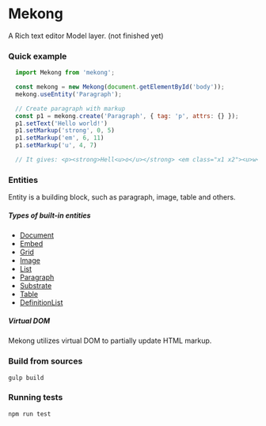 # Mekong
A Rich text editor Model layer. (not finished yet)

### Quick example

```js
  import Mekong from 'mekong';

  const mekong = new Mekong(document.getElementById('body'));
  mekong.useEntity('Paragraph');

  // Create paragraph with markup
  const p1 = mekong.create('Paragraph', { tag: 'p', attrs: {} });
  p1.setText('Hello world!')
  p1.setMarkup('strong', 0, 5)
  p1.setMarkup('em', 6, 11)
  p1.setMarkup('u', 4, 7)

  // It gives: <p><strong>Hell<u>o</u></strong> <em class="x1 x2"><u>w</u>orld</em>!</p>
```

### Entities

Entity is a building block, such as paragraph, image, table and others.

##### Types of built-in entities

* [Document](docs/entities/document.md)
* [Embed](docs/entities/embed.md)
* [Grid](docs/entities/grid.md)
* [Image](docs/entities/image.md)
* [List](docs/entities/list.md)
* [Paragraph](docs/entities/paragraph.md)
* [Substrate](docs/entities/substrate.md)
* [Table](docs/entities/table.md)
* [DefinitionList](docs/entities/table_cell.md)

##### Virtual DOM

Mekong utilizes virtual DOM to partially update HTML markup.

### Build from sources
```
gulp build
```

### Running tests
```
npm run test
```

